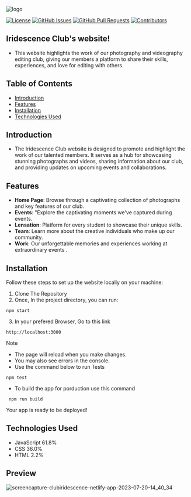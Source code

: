 ![logo](https://github.com/Team-Iridescence/website/assets/111903817/b041af92-5754-48ab-8a3f-4bb3e7415d01)

[![License](https://img.shields.io/github/license/Velocity-IIITDWD/iridescence)](https://github.com/Velocity-IIITDWD/iridescence/blob/main/LICENSE)
[![GitHub Issues](https://img.shields.io/github/issues/Velocity-IIITDWD/iridescence?label=Issues)](https://github.com/Velocity-IIITDWD/iridescence/issues)
[![GitHub Pull Requests](https://img.shields.io/github/issues-pr/Velocity-IIITDWD/iridescence?label=Pull%20Requests)](https://github.com/Velocity-IIITDWD/iridescence/pulls)
[![Contributors](https://img.shields.io/github/contributors/Velocity-IIITDWD/iridescence)](https://github.com/Velocity-IIITDWD/iridescence/graphs/contributors)


## Iridescence Club's website! 
 - This website highlights the work of our photography and videography editing club, giving our members a platform to share their skills, experiences, and love for editing with others.

## Table of Contents
- [Introduction](#introduction)
- [Features](#features)
- [Installation](#installation)
- [Technologies Used](#technologies-used)

## Introduction
- The Iridescence Club website is designed to promote and highlight the work of our talented members. It serves as a hub for showcasing stunning photographs and videos, sharing information about our club, and providing updates on upcoming events and collaborations.

## Features
- **Home Page**: Browse through a captivating collection of photographs and key features of our club.
- **Events**: "Explore the captivating moments we've captured during events.
- **Lensation**: Platform for every student to showcase their unique skills.
- **Team**: Learn more about the creative individuals who make up our community.
- **Work**: Our unforgettable memories and experiences working at extraordinary events .

## Installation
Follow these steps to set up the website locally on your machine:

 1. Clone The Repository
 2. Once, In the project directory, you can run:
  ```
npm start
```

  3. In your prefered Browser, Go to this link
```
http://localhost:3000
```
Note
 - The page will reload when you make changes.
 - You may also see errors in the console.
 - Use the command below to run Tests
 ```
 npm test
 ```
 - To build the app for porduction use this command
```
 npm run build
```

Your app is ready to be deployed!

## Technologies Used
 - JavaScript 61.8%
 - CSS 36.0%
 - HTML 2.2%

## Preview
![screencapture-clubiridescence-netlify-app-2023-07-20-14_40_34](https://github.com/michaelgikunda/iridescence/assets/125220330/58c5c137-ddff-4024-bb61-8914c0d64a6a)

